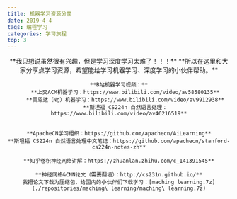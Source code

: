 ```yaml
---
title: 机器学习资源分享
date: 2019-4-4
tags: 编程学习
categories: 学习旅程
top: 3
---
```

<div align="center">
    **我只想说虽然很有兴趣，但是学习深度学习太难了！！！**
    **所以在这里和大家分享点学习资源，希望能给学习机器学习、深度学习的小伙伴帮助。**

    **B站机器学习视频：**
        **上交ACM机器学习：https://www.bilibili.com/video/av58580135**
        **吴恩达（Ng）机器学习：https://www.bilibili.com/video/av9912938**
        **斯坦福 CS224n 自然语言处理：https://www.bilibili.com/video/av46216519**

    
    **ApacheCN学习组织：https://github.com/apachecn/AiLearning**
    **斯坦福 CS224n 自然语言处理中文笔记：https://github.com/apachecn/stanford-cs224n-notes-zh**

    **知乎卷积神经网络讲解：https://zhuanlan.zhihu.com/c_141391545**

    **神经网络&CNN论文（需要翻墙）：http://cs231n.github.io/**
    我把论文下载为压缩包，给国内的小伙伴们下载学习：[maching learning.7z](./repositories/maching\ learning/maching\ learning.7z)
</div>